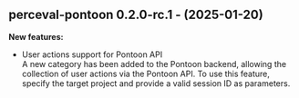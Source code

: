 ## perceval-pontoon 0.2.0-rc.1 - (2025-01-20)

**New features:**

 * User actions support for Pontoon API\
   A new category has been added to the Pontoon backend, allowing the
   collection of user actions via the Pontoon API. To use this feature,
   specify the target project and provide a valid session ID as
   parameters.

